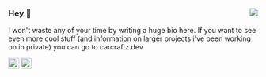 ### 
<img align='right' src="https://github-readme-stats.vercel.app/api?username=Carcraftz&show_icons=true">

### Hey 👋
I won't waste any of your time by writing a huge bio here. If you want to see even more cool stuff (and information on larger projects i've been working on in private) you can go to carcraftz.dev

<a href="https://twitter.com/carcraftz" target="_blank">
  <img align="left" width="22px" alt="Carcraftz's twitter" src="https://cdn.jsdelivr.net/npm/simple-icons@v3/icons/twitter.svg" />
</a>
<a href="https://carcraftz.dev/" target="_blank">
  <img align="left" width="22px" alt="Carcraftz's website" src="http://simpleicon.com/wp-content/uploads/link-2.png"/>
</a>


